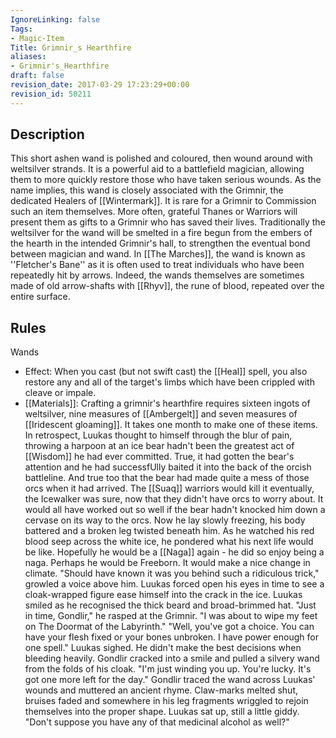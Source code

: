 ```yaml
---
IgnoreLinking: false
Tags:
- Magic-Item
Title: Grimnir_s Hearthfire
aliases:
- Grimnir's_Hearthfire
draft: false
revision_date: 2017-03-29 17:23:29+00:00
revision_id: 50211
---
```


## Description
This short ashen wand is polished and coloured, then wound around with weltsilver strands. It is a powerful aid to a battlefield magician, allowing them to more quickly restore those who have taken serious wounds.  As the name implies, this wand is closely associated with the Grimnir, the dedicated Healers of [[Wintermark]]. It is rare for a Grimnir to Commission such an item themselves. More often, grateful Thanes or Warriors will present them as gifts to a Grimnir who has saved their lives. Traditionally the weltsilver for the wand will be smelted in a fire begun from the embers of the hearth in the intended Grimnir's hall, to strengthen the eventual bond between magician and wand. 
In [[The Marches]], the wand is known as ''Fletcher's Bane'' as it is often used to treat individuals who have been repeatedly hit by arrows. Indeed, the wands themselves are sometimes made of old arrow-shafts with [[Rhyv]], the rune of blood, repeated over the entire surface. 
## Rules
Wands
* Effect: When you cast (but not swift cast) the [[Heal]] spell, you also restore any and all of the target's limbs which have been crippled with cleave or impale.
* [[Materials]]: Crafting a grimnir's hearthfire requires sixteen ingots of weltsilver, nine measures of [[Ambergelt]] and seven measures of [[Iridescent gloaming]]. It takes one month to make one of these items.
In retrospect, Luukas thought to himself through the blur of pain, throwing a harpoon at an ice bear hadn't been the greatest act of [[Wisdom]] he had ever committed. True, it had gotten the bear's attention and he had successfUlly baited it into the back of the orcish battleline. And true too that the bear had made quite a mess of those orcs when it had arrived. The [[Suaq]] warriors would kill it eventually, the Icewalker was sure, now that they didn't have orcs to worry about.
It would all have worked out so well if the bear hadn't knocked him down a cervase on its way to the orcs. Now he lay slowly freezing, his body battered and a broken leg twisted beneath him. 
As he watched his red blood seep across the white ice, he pondered what his next life would be like. Hopefully he would be a [[Naga]] again - he did so enjoy being a naga. Perhaps he would be Freeborn. It would make a nice change in climate. 
"Should have known it was you behind such a ridiculous trick," growled a voice above him.
Luukas forced open his eyes in time to see a cloak-wrapped figure ease himself into the crack in the ice. Luukas smiled as he recognised the thick beard and broad-brimmed hat. 
"Just in time, Gondlir," he rasped at the Grimnir. "I was about to wipe my feet on The Doormat of the Labyrinth."
"Well, you've got a choice. You can have your flesh fixed or your bones unbroken. I have power enough for one spell."
Luukas sighed. He didn't make the best decisions when bleeding heavily. 
Gondlir cracked into a smile and pulled a silvery wand from the folds of his cloak. 
"I'm just winding you up. You're lucky. It's got one more left for the day."
Gondlir traced the wand across Luukas' wounds and muttered an ancient rhyme. Claw-marks melted shut, bruises faded and somewhere in his leg fragments wriggled to rejoin themselves into the proper shape. Luukas sat up, still a little giddy.
"Don't suppose you have any of that medicinal alcohol as well?"